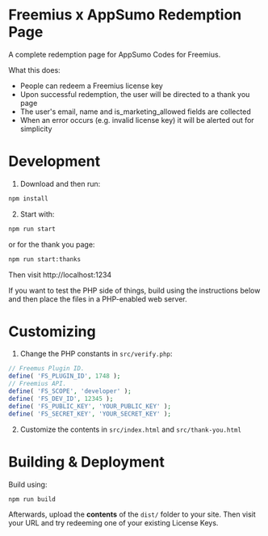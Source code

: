 # Freemius x AppSumo Redemption Page

A complete redemption page for AppSumo Codes for Freemius.

What this does:
- People can redeem a Freemius license key
- Upon successful redemption, the user will be directed to a thank you page
- The user's email, name and is_marketing_allowed fields are collected
- When an error occurs (e.g. invalid license key) it will be alerted out for simplicity

# Development

1. Download and then run:

```bash
npm install
```

2. Start with:

```bash
npm run start
```

or for the thank you page:

```bash
npm run start:thanks
```

Then visit http://localhost:1234

If you want to test the PHP side of things, build using the instructions below and then place the files in a PHP-enabled web server.

# Customizing

1. Change the PHP constants in `src/verify.php`:

```php
// Freemus Plugin ID.
define( 'FS_PLUGIN_ID', 1748 );
// Freemius API.
define( 'FS_SCOPE', 'developer' );
define( 'FS_DEV_ID', 12345 );
define( 'FS_PUBLIC_KEY', 'YOUR_PUBLIC_KEY' );
define( 'FS_SECRET_KEY', 'YOUR_SECRET_KEY' );
```

2. Customize the contents in `src/index.html` and `src/thank-you.html`

# Building & Deployment

Build using:

```
npm run build
```

Afterwards, upload the **contents** of the `dist/` folder to your site. Then visit your URL and try redeeming one of your existing License Keys.